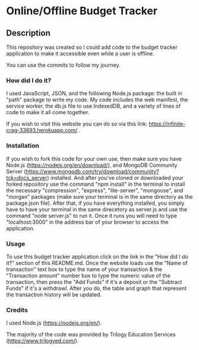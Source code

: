 # Online/Offline Budget Tracker

## Description

This repository was created so I could add code to the budget tracker application to make it accessible even while a user is offline.

You can use the commits to follow my journey.



### How did I do it?

I used JavaScript, JSON, and the following Node.js package: the built in "path" package to write my code. My code includes the web manifest, the service worker, the db.js file to use IndexedDB, and a variety of lines of code to make it all come together.

If you wish to visit this website you can do so via this link: https://infinite-crag-33693.herokuapp.com/ .



### Installation

If you wish to fork this code for your own use, then make sure you have Node.js (https://nodejs.org/en/download/), and MongoDB Community Server (https://www.mongodb.com/try/download/community?tck=docs_server) installed. And after you've cloned or downloaded your forked repository use the command "npm install" in the terminal to install the necessary "compression", "express", "lite-server", "mongoose", and "morgan" packages (make sure your terminal is in the same directory as the package.json file). After that, if you have everything installed, you simply have to have your terminal in the same direcetory as server.js and use the command "node server.js" to run it. Once it runs you will need to type "localhost:3000" in the address bar of your browser to access the application.



### Usage

To use this budget tracker application click on the link in the "How did I do it?" section of this README.md. Once the website loads use the "Name of transaction" text box to type the name of your transaction & the "Transaction amount" number box to type the numeric value of the transaction, then press the "Add Funds" if it's a deposit or the "Subtract Funds" if it's a withdrawl. After you do, the table and graph that represent the transaction history will be updated.



### Credits

I used Node.js (https://nodejs.org/en/).

The majority of the code was provided by Trilogy Education Services (https://www.trilogyed.com/).
